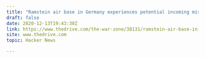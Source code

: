 ```yaml
---
title: "Ramstein air base in Germany experiences potential incoming missile scare"
draft: false
date: 2020-12-13T19:43:30Z
link: https://www.thedrive.com/the-war-zone/38131/ramstein-air-base-in-germany-experiences-potential-incoming-missile-scare?utm_medium=RSS&utm_source=hune
site: www.thedrive.com
topic: Hacker News  

---
```

